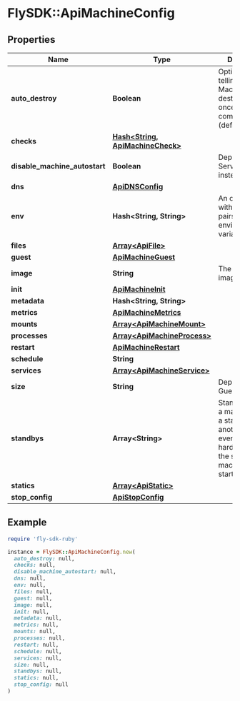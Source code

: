 # FlySDK::ApiMachineConfig

## Properties

| Name | Type | Description | Notes |
| ---- | ---- | ----------- | ----- |
| **auto_destroy** | **Boolean** | Optional boolean telling the Machine to destroy itself once it’s complete (default false) | [optional] |
| **checks** | [**Hash&lt;String, ApiMachineCheck&gt;**](ApiMachineCheck.md) |  | [optional] |
| **disable_machine_autostart** | **Boolean** | Deprecated: use Service.Autostart instead | [optional] |
| **dns** | [**ApiDNSConfig**](ApiDNSConfig.md) |  | [optional] |
| **env** | **Hash&lt;String, String&gt;** | An object filled with key/value pairs to be set as environment variables | [optional] |
| **files** | [**Array&lt;ApiFile&gt;**](ApiFile.md) |  | [optional] |
| **guest** | [**ApiMachineGuest**](ApiMachineGuest.md) |  | [optional] |
| **image** | **String** | The docker image to run | [optional] |
| **init** | [**ApiMachineInit**](ApiMachineInit.md) |  | [optional] |
| **metadata** | **Hash&lt;String, String&gt;** |  | [optional] |
| **metrics** | [**ApiMachineMetrics**](ApiMachineMetrics.md) |  | [optional] |
| **mounts** | [**Array&lt;ApiMachineMount&gt;**](ApiMachineMount.md) |  | [optional] |
| **processes** | [**Array&lt;ApiMachineProcess&gt;**](ApiMachineProcess.md) |  | [optional] |
| **restart** | [**ApiMachineRestart**](ApiMachineRestart.md) |  | [optional] |
| **schedule** | **String** |  | [optional] |
| **services** | [**Array&lt;ApiMachineService&gt;**](ApiMachineService.md) |  | [optional] |
| **size** | **String** | Deprecated: use Guest instead | [optional] |
| **standbys** | **Array&lt;String&gt;** | Standbys enable a machine to be a standby for another. In the event of a hardware failure, the standby machine will be started. | [optional] |
| **statics** | [**Array&lt;ApiStatic&gt;**](ApiStatic.md) |  | [optional] |
| **stop_config** | [**ApiStopConfig**](ApiStopConfig.md) |  | [optional] |

## Example

```ruby
require 'fly-sdk-ruby'

instance = FlySDK::ApiMachineConfig.new(
  auto_destroy: null,
  checks: null,
  disable_machine_autostart: null,
  dns: null,
  env: null,
  files: null,
  guest: null,
  image: null,
  init: null,
  metadata: null,
  metrics: null,
  mounts: null,
  processes: null,
  restart: null,
  schedule: null,
  services: null,
  size: null,
  standbys: null,
  statics: null,
  stop_config: null
)
```

